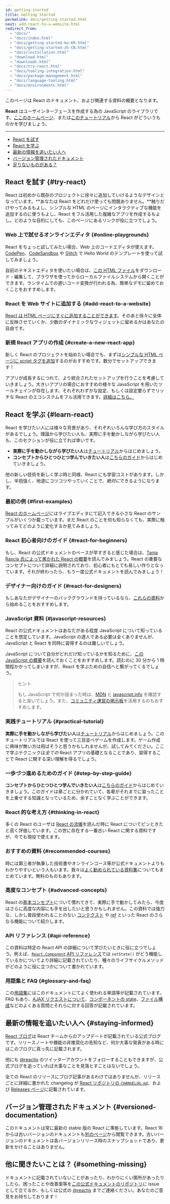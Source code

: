 ```yaml
---
id: getting-started
title: Getting Started
permalink: docs/getting-started.html
next: add-react-to-a-website.html
redirect_from:
  - "docs/"
  - "docs/index.html"
  - "docs/getting-started-ko-KR.html"
  - "docs/getting-started-zh-CN.html"
  - "docs/installation.html"
  - "download.html"
  - "downloads.html"
  - "docs/try-react.html"
  - "docs/tooling-integration.html"
  - "docs/package-management.html"
  - "docs/language-tooling.html"
  - "docs/environments.html"
---
```


このページは React のドキュメント、および関連する資料の概要となります。

**React** はユーザインターフェースを作成する為の JavaScript のライブラリです。[ここのホームページ](/)、または[このチュートリアル](/tutorial/tutorial.html)から React がどういうものかを学びましょう。

---

- [React を試す](#try-react)
- [React を学ぶ](#learn-react)
- [最新の情報を追いたい人へ](#staying-informed)
- [バージョン管理されたドキュメント](#versioned-documentation)
- [足りないものがある？](#something-missing)

## React を試す {#try-react}

React は初めから既存のプロジェクトに徐々に追加していけるようなデザインとなっています。**あなたは React をどれだけ使っても問題ありません。**触りだけやってみるもよし、シンプルな HTML のページにインタラクティブな機能を追加するのに使うもよし、React をフル活用した複雑なアプリを作成するもよし。どのような目的にしても、このページにあるリンクが役に立つでしょう。

### Web 上で試せるオンラインエディタ {#online-playgrounds}

React をちょっと試してみたい場合、Web 上のコードエディタが使えます。[CodePen](codepen://hello-world)、[CodeSandbox](https://codesandbox.io/s/new) や [Glitch](https://glitch.com/edit/#!/remix/starter-react-template) で Hello World のテンプレートを使って試してみましょう。

自前のテキストエディタを使いたい場合は、[この HTML ファイル](https://raw.githubusercontent.com/reactjs/reactjs.org/master/static/html/single-file-example.html)をダウンロード・編集して、ブラウザを使ってからローカルファイルシステムから開くことができます。ランタイムでの遅いコード変換が行われる為、簡単なデモに留めておくことをおすすめします。

### React を Web サイトに追加する {#add-react-to-a-website}

[React は HTML ページにすぐに追加することができます](/docs/add-react-to-a-website.html)。そのあと徐々に全体に反映させていくか、少数のダイナミックなウィジェットに留めるかはあなたの自由です。

### 新規 React アプリの作成 {#create-a-new-react-app}

新しく React のプロジェクトを始めたい場合でも、まずは[シンプルな HTML ページに script タグを追加](/docs/add-react-to-a-website.html)するのがおすすめです。数分でセットアップできます！

アプリが成長するにつれて、より統合されたセットアップを行うことを考慮していきましょう。大きいアプリの場合におすすめの様々な JavaScript を用いたツールチェインが存在します。それぞれわずかな設定、もしくは設定要らずでリッチな React のエコシステムをフル活用できます。[詳細はこちら。](/docs/create-a-new-react-app.html)

## React を学ぶ {#learn-react}

React を学びたい人には様々な背景があり、それぞれいろんな学び方のスタイルがあるでしょう。理論から学びたい人も、実際に手を動かしながら学びたい人も、このセクションが役に立てれば幸いです。

* **実際に手を動かしながら学びたい人**は[チュートリアル](/tutorial/tutorial.html)からはじめましょう。
* **コンセプトからひとつひとつ学んでいきたい人**は[こちらのガイド](/docs/hello-world.html)からはじめていきましょう。

他の新しい技術を新しく学ぶ時と同様、React にも学習コストがあります。しかし、辛抱強く、地道にコツコツやっていくことで、*絶対に*できるようになります。

### 最初の例 {#first-examples}

[React のホームページ](/)にはライブエディタにて記入できる小さな React のサンプルがいくつか載っています。まだ React のことを何も知らなくても、実際に触ってみてどのように変化するか見てみましょう。

### React 初心者向けのガイド {#react-for-beginners}

もし、React の公式ドキュメントのペースが早すぎると感じた場合は、[Tania Rascia 氏によって書かれた React の概要](https://www.taniarascia.com/getting-started-with-react/)を読んでみましょう。React の重要なコンセプトについて詳細に説明されており、初心者にもとても易しい作りとなっています。それが終わったら、もう一度公式ドキュメントを読んでみましょう！

### デザイナー向けのガイド {#react-for-designers}

もしあなたがデザイナーのバックグラウンドを持っているなら、[これらの資料](https://reactfordesigners.com/)から始めることをおすすめします。

### JavaScript 資料 {#javascript-resources}

React の公式ドキュメントはあなたがある程度 JavaScript について知っていることを想定しています。JavaScript の達人である必要は全くありませんが、JavaScript と React を同時に習得するのは難しいでしょう。

JavaScript について自分がどれだけ知っているかを知るために、[この JavaScript の概要](https://developer.mozilla.org/en-US/docs/Web/JavaScript/A_re-introduction_to_JavaScript)を読んでおくことをおすすめします。読むのに 30 分から 1 時間程かかってしまいますが、React を学ぶための自信へと繋がってくるでしょう。

> ヒント
>
>もし JavaScript で何か詰まった時は、[MDN](https://developer.mozilla.org/en-US/docs/Web/JavaScript) と [javascript.info](https://javascript.info/) を確認すると良いでしょう。また、[コミュニティ運営の掲示板](/community/support.html)を活用するのもおすすめします。

### 実践チュートリアル {#practical-tutorial}

**実際に手を動かしながら学びたい人**は[チュートリアル](/tutorial/tutorial.html)からはじめましょう。このチュートリアルでは React を使って三目並べゲームを作成します。ゲーム作成に興味が無い方は飛ばそうと思うかもしれませんが、試してみてください。ここで学ぶテクニックは*全ての* React アプリの基礎となることであり、習得することで React に関する深い理解を得るでしょう。

### 一歩づつ進めるためのガイド {#step-by-step-guide}

**コンセプトからひとつひとつ学んでいきたい人**は[こちらのガイド](/docs/hello-world.html)からはじめていきましょう。このガイドは章ごとに分かれていて、各章がそれまでに習ったことを上乗せする知識となっているため、余すことなく学ぶことができます。

### React 的な考え方 {#thinking-in-react}

多くの React のユーザは [React の流儀](/docs/thinking-in-react.html)を読んだ時に React についてピンときたと高く評価しています。この世に存在する一番古い React に関する資料ですが、今でも現役で使えます。

### おすすめの資料 {#recommended-courses}

時には第三者が執筆した技術書やオンラインコース等が公式ドキュメントよりもわかりやすいという人もいます。我々は[よく勧められている資料集](/community/courses.html)についてもまとめています。無料のものもあります。

### 高度なコンセプト {#advanced-concepts}

React の[基本コンセプト](/docs/hello-world.html)について慣れてきて、実際に手で動かしてみたら、今度はさらに高度な内容にも手を出したいと思うかもしれません。この資料では強力な、しかし普段使われることのない [コンテクスト](/docs/context.html) や [ref](/docs/refs-and-the-dom.html) といった React のさらなる機能について紹介します。

### API リファレンス {#api-reference}

この資料は特定の React API の詳細について学びたいときに役に立つでしょう。例えば、[`React.Component` API リファレンス](/docs/react-component.html)では `setState()` がどう機能しているかについてより詳細に記載されていたり、種々のライフサイクルメソッドがどのように役に立つかについて書かれています。

### 用語集と FAQ {#glossary-and-faq}

この[用語集](/docs/glossary.html)にはこのドキュメントにてよく使われる単語等が記載されています。FAQ もあり、[AJAX リクエストについて](/docs/faq-ajax.html)、[コンポーネントの state](/docs/faq-state.html)、[ファイル構成](/docs/faq-structure.html)などのよくある質問とそれらに対する回答が記載されています。

## 最新の情報を追いたい人へ {#staying-informed}

[React ブログ](/blog/)は React チームからのアップデートが記載されている公式ブログです。リリースノートや機能の非推奨化の告知など、何か大事な発表がある時にはこのブログに真っ先に記載されます。

他にも [@reactjs](https://twitter.com/reactjs) のツイッターアカウントをフォローすることもできますが、公式ブログを追っていれば大事なことを見落とすことはないでしょう。

全ての React のリリースにブログ記事があるわけではありませんが、リリースごとに詳細に書かれた changelog が [React リポジトリの `CHANGELOG.md`](https://github.com/facebook/react/blob/master/CHANGELOG.md)、および [Releases ページ](https://github.com/facebook/react/releases)に記載されています。

## バージョン管理されたドキュメント {#versioned-documentation}

このドキュメントは常に最新の stable 版の React に準拠しています。React 16 からは古いバージョンのドキュメントも[別のページ](/versions)から閲覧できます。古いバージョンのドキュメントは各バージョンリリース時のスナップショットであり、更新をかけることはありません。

## 他に聞きたいことは？ {#something-missing}

ドキュメントに記載されていないことがあったり、わかりにくい箇所があったりしたら、困ったことや改善案等を[この公式ドキュメントのリポジトリ](https://github.com/reactjs/reactjs.org/issues/new)に issue として立てるか、もしくは公式の [@reactjs](https://twitter.com/reactjs) までご連絡ください。あなたのご意見をお待ちしております！
